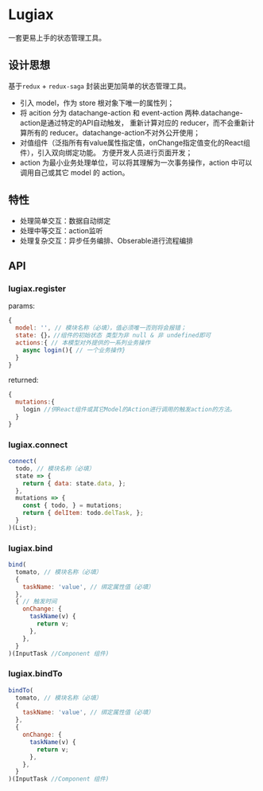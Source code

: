 # Lugiax

一套更易上手的状态管理工具。

## 设计思想

基于`redux` + `redux-saga` 封装出更加简单的状态管理工具。

* 引入 model，作为 store 根对象下唯一的属性列；
* 将 acition 分为 datachange-action 和 event-action 两种.datachange-action是通过特定的API自动触发，
重新计算对应的 reducer，而不会重新计算所有的 reducer。datachange-action不对外公开使用；
* 对值组件（泛指所有有value属性指定值，onChange指定值变化的React组件），引入双向绑定功能。
方便开发人员进行页面开发；
* action 为最小业务处理单位，可以将其理解为一次事务操作，action 中可以调用自己或其它 model 的 action。

## 特性

* 处理简单交互：数据自动绑定
* 处理中等交互：action监听
* 处理复杂交互：异步任务编排、Obserable进行流程编排

## API

### lugiax.register

params:

```javascript
{
  model: '', // 模块名称（必填），值必须唯一否则将会报错；
  state: {}，//组件的初始状态 类型为非 null & 非 undefined即可
  actions:{ // 本模型对外提供的一系列业务操作
    async login(){ // 一个业务操作}
  }
}
```

returned:

```javascript
{
  mutations:{
    login //供React组件或其它Model的Action进行调用的触发action的方法。 
  }
}  
```

### lugiax.connect

```javascript
connect(
  todo, // 模块名称（必填）
  state => {
    return { data: state.data, };
  },
  mutations => {
    const { todo, } = mutations;
    return { delItem: todo.delTask, };
  }
)(List);
```

### lugiax.bind

```javascript
bind(
  tomato, // 模块名称（必填）
  {
    taskName: 'value', // 绑定属性值（必填）
  },
  { // 触发时间
    onChange: {
      taskName(v) {
        return v;
      },
    },
  }
)(InputTask //Component 组件)
```

### lugiax.bindTo

```javascript
bindTo(
  tomato, // 模块名称（必填）
  {
    taskName: 'value', // 绑定属性值（必填）
  },
  {
    onChange: {
      taskName(v) {
        return v;
      },
    },
  }
)(InputTask //Component 组件)
```

